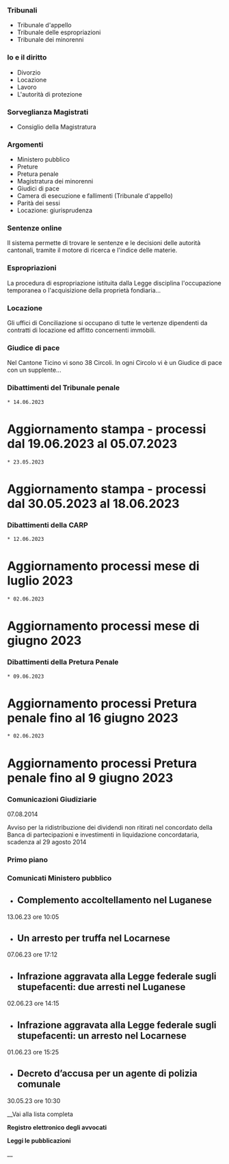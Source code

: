 ###  Tribunali

  * Tribunale d'appello
  * Tribunale delle espropriazioni
  * Tribunale dei minorenni

###  Io e il diritto

  * Divorzio
  * Locazione
  * Lavoro
  * L'autorità di protezione

###  Sorveglianza Magistrati

  * Consiglio della Magistratura

###  Argomenti

  * Ministero pubblico
  * Preture
  * Pretura penale
  * Magistratura dei minorenni
  * Giudici di pace
  * Camera di esecuzione e fallimenti (Tribunale d'appello)
  * Parità dei sessi
  * Locazione: giurisprudenza

### Sentenze online

Il sistema permette di trovare le sentenze e le decisioni delle autorità
cantonali, tramite il motore di ricerca e l'indice delle materie.

### Espropriazioni

La procedura di espropriazione istituita dalla Legge disciplina l'occupazione
temporanea o l'acquisizione della proprietà fondiaria...

### Locazione

Gli uffici di Conciliazione si occupano di tutte le vertenze dipendenti da
contratti di locazione ed affitto concernenti immobili.

### Giudice di pace

Nel Cantone Ticino vi sono 38 Circoli. In ogni Circolo vi è un Giudice di pace
con un supplente...

###  Dibattimenti del Tribunale penale

    * 14.06.2023

# Aggiornamento stampa - processi dal 19.06.2023 al 05.07.2023

    * 23.05.2023

# Aggiornamento stampa - processi dal 30.05.2023 al 18.06.2023

###  Dibattimenti della CARP

    * 12.06.2023

# Aggiornamento processi mese di luglio 2023

    * 02.06.2023

# Aggiornamento processi mese di giugno 2023

###  Dibattimenti della Pretura Penale

    * 09.06.2023

# Aggiornamento processi Pretura penale fino al 16 giugno 2023

    * 02.06.2023

# Aggiornamento processi Pretura penale fino al 9 giugno 2023

###  Comunicazioni Giudiziarie

07.08.2014

Avviso per la ridistribuzione dei dividendi non ritirati nel concordato della
Banca di partecipazioni e investimenti in liquidazione concordataria, scadenza
al 29 agosto 2014

###  Primo piano

###  Comunicati Ministero pubblico

  * ## Complemento accoltellamento nel Luganese

13.06.23 ore 10:05

  * ## Un arresto per truffa nel Locarnese

07.06.23 ore 17:12

  * ## Infrazione aggravata alla Legge federale sugli stupefacenti: due arresti nel Luganese

02.06.23 ore 14:15

  * ## Infrazione aggravata alla Legge federale sugli stupefacenti: un arresto nel Locarnese

01.06.23 ore 15:25

  * ## Decreto d’accusa per un agente di polizia comunale

30.05.23 ore 10:30

__Vai alla lista completa

**Registro elettronico degli avvocati**

 **Leggi le pubblicazioni**

 __

